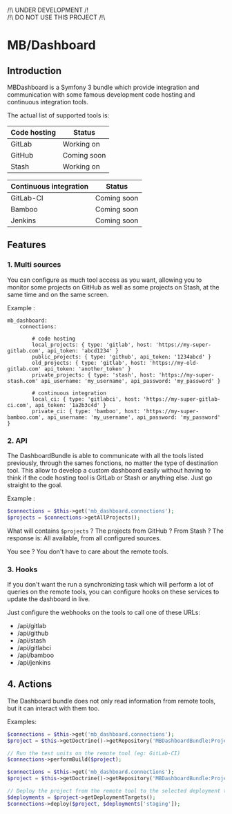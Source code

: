 /!\ UNDER DEVELOPMENT /!\
/!\ DO NOT USE THIS PROJECT /!\

# MB/Dashboard

## Introduction
MBDashboard is a Symfony 3 bundle which provide integration and communication with some famous development code hosting and continuous integration tools.

The actual list of supported tools is:

| Code hosting | Status      |
|--------------|-------------|
| GitLab       | Working on  |
| GitHub       | Coming soon |
| Stash        | Working on  |

| Continuous integration | Status      |
|------------------------|-------------|
| GitLab-CI              | Coming soon |
| Bamboo                 | Coming soon |
|Jenkins                 | Coming soon |

## Features
### 1. Multi sources
You can configure as much tool access as you want, allowing you to monitor some projects on GitHub as well as some projects on Stash, at the same time and on the same screen.

Example :

```YML
mb_dashboard:
    connections:

        # code hosting
        local_projects: { type: 'gitlab', host: 'https://my-super-gitlab.com', api_token: 'abcd1234' }
        public_projects: { type: 'github', api_token: '1234abcd' }
        old_projects: { type: 'gitlab', host: 'https://my-old-gitlab.com' api_token: 'another_token' }
        private_projects: { type: 'stash', host: 'https://my-super-stash.com' api_username: 'my_username', api_password: 'my_password' }

        # continuous integration
        local_ci: { type: 'gitlabci', host: 'https://my-super-gitlab-ci.com', api_token: '1a2b3c4d' }
        private_ci: { type: 'bamboo', host: 'https://my-super-bamboo.com', api_username: 'my_username', api_password: 'my_password' }
```

### 2. API
The DashboardBundle is able to communicate with all the tools listed previously, through the sames fonctions, no matter the type of destination tool. This allow to develop a custom dashboard easily without having to think if the code hosting tool is GitLab or Stash or anything else. Just go straight to the goal.

Example :

```PHP
$connections = $this->get('mb_dashboard.connections');
$projects = $connections->getAllProjects();
```

What will contains ```$projects``` ? The projects from GitHub ? From Stash ? The response is: All available, from all configured sources.

You see ? You don't have to care about the remote tools.

### 3. Hooks
If you don't want the run a synchronizing task which will perform a lot of queries on the remote tools, you can configure hooks on these services to update the dashboard in live.

Just configure the webhooks on the tools to call one of these URLs:

- /api/gitlab
- /api/github
- /api/stash
- /api/gitlabci
- /api/bamboo
- /api/jenkins

## 4. Actions
The Dashboard bundle does not only read information from remote tools, but it can interact with them too.

Examples:

```PHP
$connections = $this->get('mb_dashboard.connections');
$project = $this->getDoctrine()->getRepository('MBDashboardBundle:Project')->find(1);

// Run the test units on the remote tool (eg: GitLab-CI)
$connections->performBuild($project);
```

```PHP
$connections = $this->get('mb_dashboard.connections');
$project = $this->getDoctrine()->getRepository('MBDashboardBundle:Project')->find(1);

// Deploy the project from the remote tool to the selected deployment target (eg: Bamboo)
$deployments = $project->getDeploymentTargets();
$connections->deploy($project, $deployments['staging']);
```
